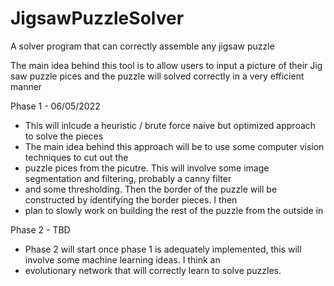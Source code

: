 # JigsawPuzzleSolver
A solver program that can correctly assemble any jigsaw puzzle

The main idea behind this tool is to allow users to input a picture of their Jig saw puzzle pices
and the puzzle will solved correctly in a very efficient manner

Phase 1 - 06/05/2022
*	This will inlcude a heuristic / brute force naive but optimized approach to solve the pieces
*	The main idea behind this approach will be to use some computer vision techniques to cut out the
*	puzzle pices from the picutre. This will involve some image segmentation and filtering, probably a canny filter
*	and some thresholding. Then the border of the puzzle will be constructed by identifying the border pieces. I then
*	plan to slowly work on building the rest of the puzzle from the outside in

Phase 2 - TBD
*	Phase 2 will start once phase 1 is adequately implemented, this will involve some machine learning ideas. I think an
*	evolutionary network that will correctly learn to solve puzzles.